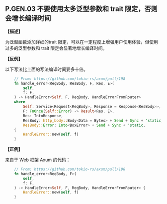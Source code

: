 ## P.GEN.03   不要使用太多泛型参数和 trait 限定，否则会增长编译时间

**【描述】**

为泛型函数添加详细的trait 限定，可以在一定程度上增强用户使用体验，但使用过多的泛型参数和 trait 限定会显著地增长编译时间。

**【反例】**

以下写法比上面的写法编译时间要多十倍。

```rust
    // From: https://github.com/tokio-rs/axum/pull/198
    fn handle_error<ReqBody, ResBody, F, Res, E>(
        self,
        f: F,
    ) -> HandleError<Self, F, ReqBody, HandleErrorFromRouter>
    where
        Self: Service<Request<ReqBody>, Response = Response<ResBody>>,
        F: FnOnce(Self::Error) -> Result<Res, E>,
        Res: IntoResponse,
        ResBody: http_body::Body<Data = Bytes> + Send + Sync + 'static,
        ResBody::Error: Into<BoxError> + Send + Sync + 'static,
    {
        HandleError::new(self, f)
    }
```

**【正例】**

来自于 Web 框架 Axum 的代码：

```rust
    // From: https://github.com/tokio-rs/axum/pull/198
    fn handle_error<ReqBody, F>(
        self,
        f: F,
    ) -> HandleError<Self, F, ReqBody, HandleErrorFromRouter> {
        HandleError::new(self, f)
    }   
```
